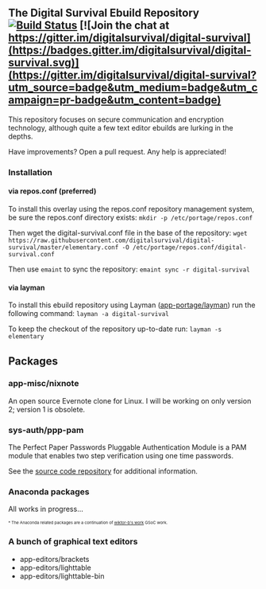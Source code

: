## The Digital Survival Ebuild Repository [![Build Status](https://travis-ci.org/digitalsurvival/digital-survival.svg?branch=master)](https://travis-ci.org/digitalsurvival/digital-survival) [![Join the chat at https://gitter.im/digitalsurvival/digital-survival](https://badges.gitter.im/digitalsurvival/digital-survival.svg)](https://gitter.im/digitalsurvival/digital-survival?utm_source=badge&utm_medium=badge&utm_campaign=pr-badge&utm_content=badge)

This repository focuses on secure communication and encryption technology, although quite a few text editor ebuilds are lurking in the depths.

Have improvements? Open a pull request. Any help is appreciated!

### Installation

#### via repos.conf (preferred)

To install this overlay using the repos.conf repository management system, be sure the repos.conf directory exists: `mkdir -p /etc/portage/repos.conf`

Then wget the digital-survival.conf file in the base of the repository: `wget https://raw.githubusercontent.com/digitalsurvival/digital-survival/master/elementary.conf -O /etc/portage/repos.conf/digital-survival.conf`

Then use `emaint` to sync the repository: `emaint sync -r digital-survival`

#### via layman

To install this ebuild repository using Layman ([app-portage/layman](https://packages.gentoo.org/packages/app-portage/layman)) run the following command: `layman -a digital-survival`

To keep the checkout of the repository up-to-date run: `layman -s elementary`

## Packages ##

### app-misc/nixnote ###

An open source Evernote clone for Linux. I will be working on only version 2; version 1 is obsolete.

### sys-auth/ppp-pam ###

The Perfect Paper Passwords Pluggable Authentication Module is a PAM module that enables two step verification using one time passwords.

See the [source code repository](https://github.com/DigitalSurvival/ppp-pam#introduction) for additional information.

### Anaconda packages ###

All works in progress...

<sup><small><small>* The Anaconda related packages are a continuation of [wiktor-b's work](https://gitweb.gentoo.org/proj/anaconda-overlay.git/) GSoC work.</small></small></sup>

### A bunch of graphical text editors ###

* app-editors/brackets
* app-editors/lighttable
* app-editors/lighttable-bin

